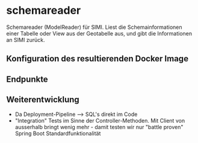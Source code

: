 # schemareader

Schemareader (ModelReader) für SIMI. Liest die Schemainformationen einer Tabelle oder View aus der Geotabelle aus, und
gibt die Informationen an SIMI zurück.

## Konfiguration des resultierenden Docker Image

## Endpunkte

## Weiterentwicklung

* Da Deployment-Pipeline --> SQL's direkt im Code
* "Integration" Tests im Sinne der Controller-Methoden. Mit Client von ausserhalb bringt wenig mehr - damit testen wir nur "battle proven" Spring Boot Standardfunktionalität